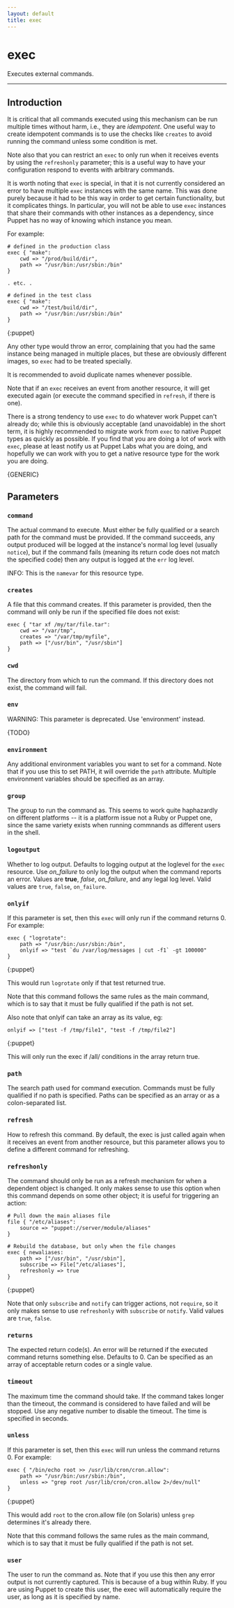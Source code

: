 ```yaml
---
layout: default
title: exec
---
```


exec
====

Executes external commands.

* * *

Introduction
------------

It is critical that all commands
executed using this mechanism can be run multiple times without
harm, i.e., they are *idempotent*. One useful way to create
idempotent commands is to use the checks like `creates` to avoid
running the command unless some condition is met.

Note also that you can restrict an `exec` to only run when it
receives events by using the `refreshonly` parameter; this is a
useful way to have your configuration respond to events with
arbitrary commands.

It is worth noting that `exec` is special, in that it is not
currently considered an error to have multiple `exec` instances
with the same name. This was done purely because it had to be this
way in order to get certain functionality, but it complicates
things. In particular, you will not be able to use `exec` instances
that share their commands with other instances as a dependency,
since Puppet has no way of knowing which instance you mean.

For example:

    # defined in the production class
    exec { "make":
        cwd => "/prod/build/dir",
        path => "/usr/bin:/usr/sbin:/bin"
    }

    . etc. .

    # defined in the test class
    exec { "make":
        cwd => "/test/build/dir",
        path => "/usr/bin:/usr/sbin:/bin"
    }
{:puppet}

Any other type would throw an error, complaining that you had the
same instance being managed in multiple places, but these are
obviously different images, so `exec` had to be treated specially.

It is recommended to avoid duplicate names whenever possible.

Note that if an `exec` receives an event from another resource, it
will get executed again (or execute the command specified in
`refresh`, if there is one).

There is a strong tendency to use `exec` to do whatever work Puppet
can't already do; while this is obviously acceptable (and
unavoidable) in the short term, it is highly recommended to migrate
work from `exec` to native Puppet types as quickly as possible. If
you find that you are doing a lot of work with `exec`, please at
least notify us at Puppet Labs what you are doing, and hopefully
we can work with you to get a native resource type for the work you
are doing.

{GENERIC}

Parameters
----------

### `command`

The actual command to execute. Must either be fully qualified or a
search path for the command must be provided. If the command
succeeds, any output produced will be logged at the instance's
normal log level (usually `notice`), but if the command fails
(meaning its return code does not match the specified code) then
any output is logged at the `err` log level.

INFO: This is the `namevar` for this resource type.

### `creates`

A file that this command creates. If this parameter is provided,
then the command will only be run if the specified file does not
exist:

    exec { "tar xf /my/tar/file.tar":
        cwd => "/var/tmp",
        creates => "/var/tmp/myfile",
        path => ["/usr/bin", "/usr/sbin"]
    }

### `cwd`

The directory from which to run the command. If this directory does
not exist, the command will fail.

### `env`

WARNING: This parameter is deprecated. Use 'environment' instead.

{TODO}

### `environment`

Any additional environment variables you want to set for a command.
Note that if you use this to set PATH, it will override the `path`
attribute. Multiple environment variables should be specified as an
array.

### `group`

The group to run the command as. This seems to work quite
haphazardly on different platforms -- it is a platform issue not a
Ruby or Puppet one, since the same variety exists when running
commnands as different users in the shell.

### `logoutput`

Whether to log output. Defaults to logging output at the loglevel
for the `exec` resource. Use *on\_failure* to only log the output
when the command reports an error. Values are **true**, *false*,
*on\_failure*, and any legal log level. Valid values are `true`,
`false`, `on_failure`.

### `onlyif`

If this parameter is set, then this `exec` will only run if the
command returns 0. For example:

    exec { "logrotate":
        path => "/usr/bin:/usr/sbin:/bin",
        onlyif => "test `du /var/log/messages | cut -f1` -gt 100000"
    }
{:puppet}

This would run `logrotate` only if that test returned true.

Note that this command follows the same rules as the main command,
which is to say that it must be fully qualified if the path is not
set.

Also note that onlyif can take an array as its value, eg:

    onlyif => ["test -f /tmp/file1", "test -f /tmp/file2"]
{:puppet}

This will only run the exec if /all/ conditions in the array return
true.

### `path`

The search path used for command execution. Commands must be fully
qualified if no path is specified. Paths can be specified as an
array or as a colon-separated list.

### `refresh`

How to refresh this command. By default, the exec is just called
again when it receives an event from another resource, but this
parameter allows you to define a different command for refreshing.

### `refreshonly`

The command should only be run as a refresh mechanism for when a
dependent object is changed. It only makes sense to use this option
when this command depends on some other object; it is useful for
triggering an action:

    # Pull down the main aliases file
    file { "/etc/aliases":
        source => "puppet://server/module/aliases"
    }

    # Rebuild the database, but only when the file changes
    exec { newaliases:
        path => ["/usr/bin", "/usr/sbin"],
        subscribe => File["/etc/aliases"],
        refreshonly => true
    }
{:puppet}

Note that only `subscribe` and `notify` can trigger actions, not
`require`, so it only makes sense to use `refreshonly` with
`subscribe` or `notify`. Valid values are `true`, `false`.

### `returns`

The expected return code(s). An error will be returned if the
executed command returns something else. Defaults to 0. Can be
specified as an array of acceptable return codes or a single
value.

### `timeout`

The maximum time the command should take. If the command takes
longer than the timeout, the command is considered to have failed
and will be stopped. Use any negative number to disable the
timeout. The time is specified in seconds.

### `unless`

If this parameter is set, then this `exec` will run unless the
command returns 0. For example:

    exec { "/bin/echo root >> /usr/lib/cron/cron.allow":
        path => "/usr/bin:/usr/sbin:/bin",
        unless => "grep root /usr/lib/cron/cron.allow 2>/dev/null"
    }
{:puppet}

This would add `root` to the cron.allow file (on Solaris) unless
`grep` determines it's already there.

Note that this command follows the same rules as the main command,
which is to say that it must be fully qualified if the path is not
set.

### `user`

The user to run the command as. Note that if you use this then any
error output is not currently captured. This is because of a bug
within Ruby. If you are using Puppet to create this user, the exec
will automatically require the user, as long as it is specified by
name.


